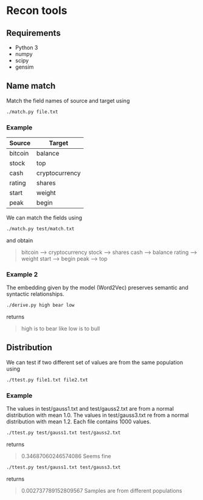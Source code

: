 # Recon tools

## Requirements

- Python 3
- numpy
- scipy
- gensim

## Name match

Match the field names of source and target using

```sh
./match.py file.txt
```

### Example

Source | Target
------------ | -------------
bitcoin | balance
stock | top
cash | cryptocurrency
rating | shares
start | weight
peak | begin

We can match the fields using
```sh
./match.py test/match.txt
```

and obtain
> bitcoin --> cryptocurrency
> stock --> shares
> cash --> balance
> rating --> weight
> start --> begin
> peak --> top

### Example 2

The embedding given by the model (Word2Vec) preserves semantic and syntactic relationships.

```sh
./derive.py high bear low
```
returns
> high is to bear like low is to bull

## Distribution

We can test if two different set of values are from the same population using
```sh
./ttest.py file1.txt file2.txt
```

### Example

The values in test/gauss1.txt and test/gauss2.txt are from a normal distribution with mean 1.0.
The values in test/gauss3.txt re from a normal distribution with mean 1.2.
Each file contains 1000 values.

```sh
./ttest.py test/gauss1.txt test/gauss2.txt
```
returns
> 0.34687060246574086
> Seems fine

```sh
./ttest.py test/gauss1.txt test/gauss3.txt
```
returns
> 0.002737789152809567
> Samples are from different populations
